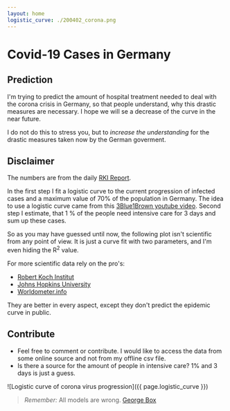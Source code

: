 ```yaml
---
layout: home
logistic_curve: ./200402_corona.png
---
```


# Covid-19 Cases in Germany

## Prediction

I'm trying to predict the amount of hospital treatment needed to deal with the corona crisis in
Germany, so that people understand, why this drastic measures are necessary. I hope we will se a decrease of the
curve in the near future.

I do not do this to stress you, but to *increase the understanding* for the drastic measures taken now
by the German goverment.

## Disclaimer

The numbers are from the daily [RKI Report](https://www.rki.de/DE/Content/InfAZ/N/Neuartiges_Coronavirus/Fallzahlen.html).

In the first step I fit a logistic curve to the current progression of infected cases and a
maximum value of 70% of the population in Germany. The idea to use a logistic curve came from this
[3Blue1Brown youtube video](https://www.youtube.com/watch?v=Kas0tIxDvrg&t=473s).
Second step I estimate, that 1 % of the people need intensive care for 3 days and sum up
these cases.

So as you may have guessed until now, the following plot isn't scientific from any point of view.
It is just a curve fit with two parameters, and I'm even hiding the R<sup>2</sup> value.

For more scientific data rely on the pro's:

* [Robert Koch Institut](https://www.rki.de/DE/Content/InfAZ/N/Neuartiges_Coronavirus/nCoV.html)
* [Johns Hopkins University](https://gisanddata.maps.arcgis.com/apps/opsdashboard/index.html#/bda7594740fd40299423467b48e9ecf6)
* [Worldometer.info](https://www.worldometers.info/coronavirus/country/germany/)

They are better in every aspect, except they don't predict the epidemic curve in public.

## Contribute

* Feel free to comment or contribute. I would like to access the data from some online source and
not from my offline csv file.
* Is there a source for the amount of people in intensive care? 1% and 3 days is just a guess.

![Logistic curve of corona virus progression]({{ page.logistic_curve }})

> *Remember:* All models are wrong. [George Box](https://en.wikipedia.org/wiki/All_models_are_wrong)

